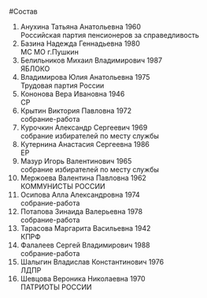 #Состав
1. Анухина Татьяна Анатольевна 1960   
    Российская партия пенсионеров за справедливость
2. Базина Надежда Геннадьевна 1980   
    МС МО г.Пушкин
3. Белильников Михаил Владимирович 1987   
    ЯБЛОКО
4. Владимирова Юлия Анатольевна 1975   
    Трудовая партия России
5. Кононова Вера Ивановна 1946   
    СР
6. Крытин Виктория Павловна 1972   
    собрание-работа
7. Курочкин Александр Сергеевич 1969   
    собрание избирателей по месту службы
8. Кутернина Анастасия Сергеевна 1986   
    ЕР
9. Мазур Игорь Валентинович 1965   
    собрание избирателей по месту службы
10. Мержоева Валентина Павловна 1962   
    КОММУНИСТЫ РОССИИ
11. Осипова Алла Александровна 1974   
    собрание-работа
12. Потапова Зинаида Валерьевна 1978   
    собрание-работа
13. Тарасова Маргарита Васильевна 1942   
    КПРФ
14. Фалалеев Сергей Владимирович 1988   
    собрание-работа
15. Шалыгин Владислав Константинович 1976   
    ЛДПР
16. Шевцова Вероника Николаевна 1970   
    ПАТРИОТЫ РОССИИ
